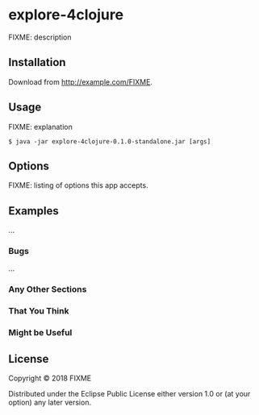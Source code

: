 # explore-4clojure

FIXME: description

## Installation

Download from http://example.com/FIXME.

## Usage

FIXME: explanation

    $ java -jar explore-4clojure-0.1.0-standalone.jar [args]

## Options

FIXME: listing of options this app accepts.

## Examples

...

### Bugs

...

### Any Other Sections
### That You Think
### Might be Useful

## License

Copyright © 2018 FIXME

Distributed under the Eclipse Public License either version 1.0 or (at
your option) any later version.
